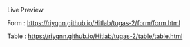 Live Preview 

Form : 
https://riyqnn.github.io/Hitlab/tugas-2/form/form.html

Table : 
https://riyqnn.github.io/Hitlab/tugas-2/table/table.html
